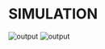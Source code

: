 # SIMULATION

![output](https://user-images.githubusercontent.com/101555328/164733267-38927207-0bd2-4f7c-8efc-09b86e2c7b3d.png)
![output](https://user-images.githubusercontent.com/101555328/164733571-99ddd9a8-9897-4a4f-8a91-e0c39a7a0487.png)

